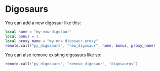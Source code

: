 # Digosaurs

You can add a new digosaur like this:
```lua
local name = "my-new-digosaur"
local bonus = 2
local proxy_name = "my-nex-digosaur-proxy"
remote.call("py_digosaurs", "new_digosaur", name, bonus, proxy_name)
```

You can also remove existing digosaurs like so:
```lua
remote.call("py_digosaurs", "remove_digosaur", "digosaurus")
```
